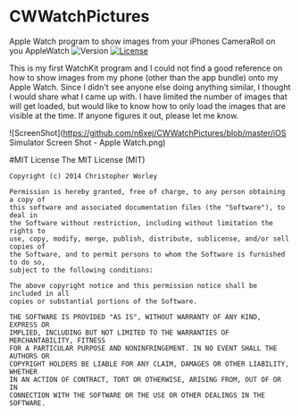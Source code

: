 # CWWatchPictures
Apple Watch program to show images from your iPhones CameraRoll on you AppleWatch
![Version](https://img.shields.io/badge/version-1.8-ff69b4.svg)
[![License](https://img.shields.io/badge/license-MIT-blue.svg)](http://opensource.org/licenses/MIT)

This is my first WatchKit program and I could not find a good reference on how to show images from my phone (other than the app bundle) onto my Apple Watch. Since I didn't see anyone else doing anything similar, I thought
I would share what I came up with. I have limited the number of images that will get loaded, but would like to know how to only load the images that are visible at the time. If anyone figures it out, please let me know.

![ScreenShot](https://github.com/n6xej/CWWatchPictures/blob/master/iOS Simulator Screen Shot - Apple Watch.png)

#MIT License
	The MIT License (MIT)

	Copyright (c) 2014 Christopher Worley

	Permission is hereby granted, free of charge, to any person obtaining a copy of
	this software and associated documentation files (the "Software"), to deal in
	the Software without restriction, including without limitation the rights to
	use, copy, modify, merge, publish, distribute, sublicense, and/or sell copies of
	the Software, and to permit persons to whom the Software is furnished to do so,
	subject to the following conditions:

	The above copyright notice and this permission notice shall be included in all
	copies or substantial portions of the Software.

	THE SOFTWARE IS PROVIDED "AS IS", WITHOUT WARRANTY OF ANY KIND, EXPRESS OR
	IMPLIED, INCLUDING BUT NOT LIMITED TO THE WARRANTIES OF MERCHANTABILITY, FITNESS
	FOR A PARTICULAR PURPOSE AND NONINFRINGEMENT. IN NO EVENT SHALL THE AUTHORS OR
	COPYRIGHT HOLDERS BE LIABLE FOR ANY CLAIM, DAMAGES OR OTHER LIABILITY, WHETHER
	IN AN ACTION OF CONTRACT, TORT OR OTHERWISE, ARISING FROM, OUT OF OR IN
	CONNECTION WITH THE SOFTWARE OR THE USE OR OTHER DEALINGS IN THE SOFTWARE.
